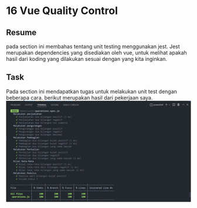 # 16 Vue Quality Control

## Resume

pada section ini membahas tentang unit testing menggunakan jest.
Jest merupakan dependencies yang disediakan oleh vue, untuk melihat apakah hasil dari koding yang dilakukan sesuai dengan yang kita inginkan.

## Task

Pada section ini mendapatkan tugas untuk melakukan unit test dengan beberapa cara. berikut merupakan hasil dari pekerjaan saya.
![UnitTest](screenshots/ss.png)
